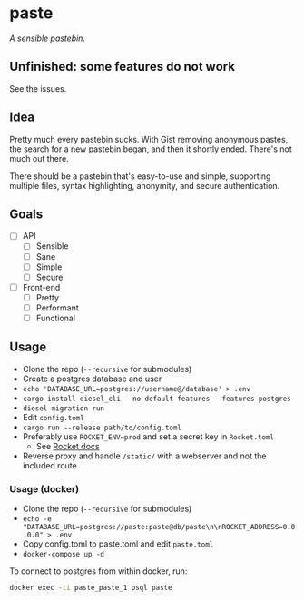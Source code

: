 # paste

*A sensible pastebin.*

## Unfinished: some features do not work

See the issues.

## Idea

Pretty much every pastebin sucks. With Gist removing anonymous pastes, the search for a new pastebin
began, and then it shortly ended. There's not much out there.

There should be a pastebin that's easy-to-use and simple, supporting multiple files, syntax
highlighting, anonymity, and secure authentication.

## Goals

- [ ] API
  - [ ] Sensible
  - [ ] Sane
  - [ ] Simple
  - [ ] Secure
- [ ] Front-end
  - [ ] Pretty
  - [ ] Performant
  - [ ] Functional

## Usage

- Clone the repo (`--recursive` for submodules)
- Create a postgres database and user
- `echo 'DATABASE_URL=postgres://username@/database' > .env`
- `cargo install diesel_cli --no-default-features --features postgres`
- `diesel migration run`
- Edit `config.toml`
- `cargo run --release path/to/config.toml`
- Preferably use `ROCKET_ENV=prod` and set a secret key in `Rocket.toml`
  - See [Rocket docs](https://rocket.rs/guide/configuration/)
- Reverse proxy and handle `/static/` with a webserver and not the included route

### Usage (docker)

- Clone the repo (`--recursive` for submodules)
- `echo -e "DATABASE_URL=postgres://paste:paste@db/paste\n\nROCKET_ADDRESS=0.0.0.0" > .env`
- Copy config.toml to paste.toml and edit `paste.toml`
- `docker-compose up -d`

To connect to postgres from within docker, run:

```sh
docker exec -ti paste_paste_1 psql paste
```
